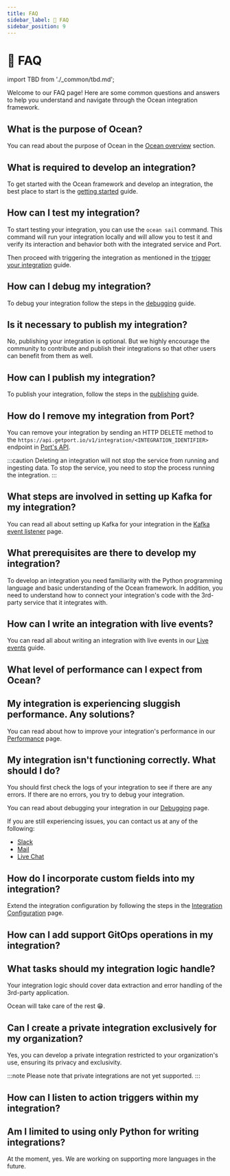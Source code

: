 ```yaml
---
title: FAQ
sidebar_label: 🤔 FAQ
sidebar_position: 9
---
```


# 🤔 FAQ

import TBD from './\_common/tbd.md';

Welcome to our FAQ page! Here are some common questions and answers to help you understand and navigate through the Ocean
integration framework.

## What is the purpose of Ocean?

You can read about the purpose of Ocean in the [Ocean overview](./ocean-overview.md) section.

## What is required to develop an integration?

To get started with the Ocean framework and develop an integration, the best place to start is the [getting started](./getting-started/getting-started.md)
guide.

## How can I test my integration?

To start testing your integration, you can use the `ocean sail` command. This command will run your integration locally
and will allow you to test it and verify its interaction and behavior both with the integrated service and Port.

Then proceed with triggering the integration as mentioned in
the [trigger your integration](/develop-an-integration/trigger-your-integration) guide.

## How can I debug my integration?

To debug your integration follow the steps in
the [debugging](/develop-an-integration/update-integration-code#debugpy---debug-an-integration) guide.

## Is it necessary to publish my integration?

No, publishing your integration is optional. But we highly encourage the community to contribute and publish their integrations so that other users can benefit from them as well.

## How can I publish my integration?

To publish your integration, follow the steps in the [publishing](./develop-an-integration/publish-an-integration.md)
guide.

## How do I remove my integration from Port?

You can remove your integration by sending an HTTP DELETE method to the `https://api.getport.io/v1/integration/<INTEGRATION_IDENTIFIER>` endpoint in [Port's API](https://api.getport.io/static/index.html#/Integrations/delete_v1_integration__identifier_).

:::caution
Deleting an integration will not stop the service from running and ingesting data. To stop the service, you need to stop
the process running the integration.
:::

## What steps are involved in setting up Kafka for my integration?

You can read all about setting up Kafka for your integration in the [Kafka event listener](./framework/features/event-listener.md#kafka) page.

## What prerequisites are there to develop my integration?

To develop an integration you need familiarity with the Python programming language and basic understanding of the Ocean framework. In addition, you need to understand how to connect your integration's code with the 3rd-party service that it integrates with.

## How can I write an integration with live events?

You can read all about writing an integration with live events in our [Live events](./framework/features/live-events) guide.

## What level of performance can I expect from Ocean?

<TBD />

## My integration is experiencing sluggish performance. Any solutions?

You can read about how to improve your integration's performance in our [Performance](/develop-an-integration/performance) page.

## My integration isn't functioning correctly. What should I do?

You should first check the logs of your integration to see if there are any errors. If there are no errors, you try to debug your integration.

You can read about debugging your integration in our [Debugging](/develop-an-integration/update-integration-code#debugpy---debug-an-integration) page.

If you are still experiencing issues, you can contact us at any of the following:

- [Slack](https://www.getport.io/community)
- [Mail](mailto:support@getport.io)
- [Live Chat](https://www.app.getport.io)

## How do I incorporate custom fields into my integration?

Extend the integration configuration by following the steps in the [Integration Configuration](/develop-an-integration/integration-configuration) page.

## How can I add support GitOps operations in my integration?

<TBD />

## What tasks should my integration logic handle?

Your integration logic should cover data extraction and error handling of the 3rd-party application.

Ocean will take care of the rest 😁.

## Can I create a private integration exclusively for my organization?

Yes, you can develop a private integration restricted to your organization's use, ensuring its privacy and exclusivity.

:::note
Please note that private integrations are not yet supported.
:::

## How can I listen to action triggers within my integration?

<TBD />

## Am I limited to using only Python for writing integrations?

At the moment, yes. We are working on supporting more languages in the future.
